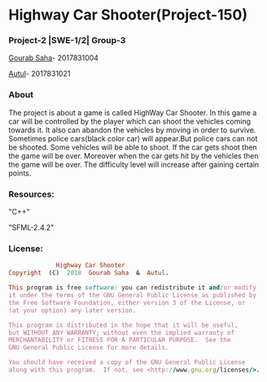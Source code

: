 # Highway Car Shooter(Project-150)

### Project-2 |SWE-1/2| Group-3

[Gourab Saha](https://github.com/Manstein2017831004)- 2017831004

[Autul](https://github.com/autul2017831021)- 2017831021


### About

The project is about a game is called HighWay Car Shooter. In this game a car will be controlled by the player which can shoot the vehicles coming towards it. It also can abandon the vehicles by moving in order to survive. Sometimes police cars(black color car) will appear.But police cars can not be shooted. Some vehicles will be able to shoot. If the car gets shoot then the game will be over. Moreover when the car gets hit by the vehicles then the game will be over. The difficulty level will increase after gaining certain points.

### Resources:
"C++"

"SFML-2.4.2"

### License:
```ruby
             Highway Car Shooter
Copyright  (C)  2018  Gourab Saha  &  Autul.

This program is free software: you can redistribute it and/or modify
it under the terms of the GNU General Public License as published by
the Free Software Foundation, either version 3 of the License, or
(at your option) any later version.

This program is distributed in the hope that it will be useful,
but WITHOUT ANY WARRANTY; without even the implied warranty of
MERCHANTABILITY or FITNESS FOR A PARTICULAR PURPOSE.  See the
GNU General Public License for more details.

You should have received a copy of the GNU General Public License
along with this program.  If not, see <http://www.gnu.org/licenses/>.
```
